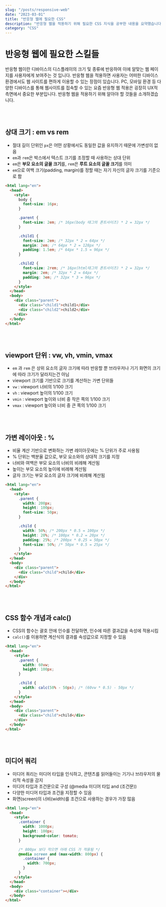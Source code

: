 ```yaml
---
slug: "/posts/responsive-web"
date: "2023-03-01"
title: "반응형 웹에 필요한 CSS"
description: "반응형 웹을 적용하기 위해 필요한 CSS 지식을 공부한 내용을 요약했습니다."
category: "CSS"
---
```


# 반응형 웹에 필요한 스킬들

반응형 웹이란 디바이스의 디스플레이의 크기 및 종류에 반응하여 이에 알맞는 웹 페이지를 사용자에게 보여주는 것 입니다. 반응형 웹을 적용하면 사용자는 어떠한 디바이스 환경에서도 웹 사이트를 편하게 이용할 수 있는 장점이 있습니다. PC, 모바일 환경 등 다양한 디바이스를 통해 웹사이트를 접속할 수 있는 요즘 반응형 웹 적용은 굉장히 UX적 측면에서 중요한 부분입니다. 반응형 웹을 적용하기 위해 알아야 할 것들을 소개하겠습니다.

<br/>
<br/>

## 상대 크기 : em vs rem

- 절대 길이 단위인 `px`은 어떤 상황에서도 동일한 값을 유지하기 때문에 가변성이 없음
- `em`과 `rem`은 박스에서 텍스트 크기를 조정할 때 사용하는 상대 단위
- `em`은 **부모 요소의 글꼴 크기**를, `rem`은 **루트 요소의 글꼴 크기**를 의미
- `em`으로 여백 크기(padding, margin)를 정할 때는 자기 자신의 글자 크기를 기준으로 함

```html
<html lang="en">
  <head>
    <style>
      body {
        font-size: 16px;
      }

      .parent {
        font-size: 2em; /* 16px(body 태그의 폰트사이즈) * 2 = 32px */
      }

      .child1 {
        font-size: 2em; /* 32px * 2 = 64px */
        margin: 2em; /* 64px * 2 = 128px */
        padding: 1.5em; /* 64px * 1.5 = 96px */
      }

      .child2 {
        font-size: 2rem; /* 16px(html태그의 폰트사이즈) * 2 = 32px */
        margin: 2em; /* 32px * 2 = 64px */
        padding: 3em; /* 32px * 3 = 96px */
      }
    </style>
  </head>
  <body>
    <div class="parent">
      <div class="child1">child1</div>
      <div class="child2">child2</div>
    </div>
  </body>
</html>
```

<br/>
<br/>

## viewport 단위 : vw, vh, vmin, vmax

- `em` 과 `rem` 은 상위 요소의 글자 크기에 따라 반응할 뿐 브라우저나 기기 화면의 크기에 따라 크기가 달라지는건 아님
- viewport 크기를 기반으로 크기를 계산하는 가변 단위들
- `vw` : viewport 너비의 1/100 크기
- `vh` : viewport 높이의 1/100 크기
- `vmin` : viewport 높이와 너비 중 작은 쪽의 1/100 크기
- `vmax` : viewport 높이와 너비 중 큰 쪽의 1/100 크기

<br/>
<br/>

## 가변 레이아웃 : %

- 비율 계산 기반으로 변화하는 가변 레이아웃에는 % 단위가 주로 사용됨
- % 단위는 백분율 값으로, 부모 요소와의 상대적 크기를 지정
- 너비와 여백은 부모 요소의 너비의 비례해 계산됨
- 높이는 부모 요소의 높이에 비례해 계산됨
- 글자 크기는 부모 요소의 글자 크기에 비례해 계산됨

```html
<html lang="en">
  <head>
    <style>
      .parent {
        width: 200px;
        height: 100px;
        font-size: 50px;
      }

      .child {
        width: 50%; /* 200px * 0.5 = 100px */
        height: 20%; /* 100px * 0.2 = 20px */
        padding: 25%; /* 200px * 0.25 = 50px */
        font-size: 50%; /* 50px * 0.5 = 25px */
      }
    </style>
  </head>
  <body>
    <div class="parent">
      <div class="child">child</div>
    </div>
  </body>
</html>
```

<br/>
<br/>

## CSS 함수 개념과 calc()

- CSS의 함수는 괄호 안에 인수를 전달하면, 인수에 따른 결과값을 속성에 적용시킴
- `calc()`를 이용하면 계산식의 결과를 속성값으로 지정할 수 있음

```html
<html lang="en">
  <head>
    <style>
      .parent {
        width: 60vw;
        height: 100px;
      }

      .child {
        width: calc(50% - 50px); /* (60vw * 0.5) - 50px */
      }
    </style>
  </head>
  <body>
    <div class="parent">
      <div class="child">child</div>
    </div>
  </body>
</html>
```

<br/>
<br/>

## 미디어 쿼리

- 미디어 쿼리는 미디어 타입을 인식하고, 콘텐츠를 읽어들이는 기기나 브라우저의 물리적 속성을 감지
- 미디어 타입과 조건문으로 구성 (@media 미디어 타입 and (조건문))
- 다양한 미디어 타입과 조건을 지정할 수 있음
- 화면(screen)의 너비(width)를 조건으로 사용하는 경우가 가장 많음

```html
<html lang="en">
  <head>
    <style>
      .container {
        width: 1000px;
        height: 100px;
        background-color: tomato;
      }

      /* 800px 보다 작으면 아래 CSS 가 적용됨 */
      @media screen and (max-width: 800px) {
        .container {
          width: 700px;
        }
      }
    </style>
  </head>
  <body>
    <div class="container"></div>
  </body>
</html>
```
